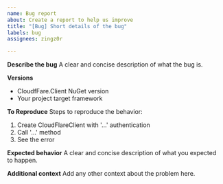```yaml
---
name: Bug report
about: Create a report to help us improve
title: "[Bug] Short details of the bug"
labels: bug
assignees: zingz0r

---
```


**Describe the bug**
A clear and concise description of what the bug is.

**Versions**
- CloudfFare.Client NuGet version
- Your project target framework

**To Reproduce**
Steps to reproduce the behavior:
1. Create CloudFlareClient with '...' authentication
2. Call '...' method
4. See the error

**Expected behavior**
A clear and concise description of what you expected to happen.

**Additional context**
Add any other context about the problem here.
